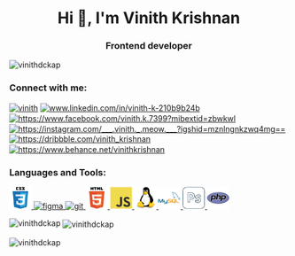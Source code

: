 <h1 align="center">Hi 👋, I'm Vinith Krishnan</h1>
<h3 align="center">Frontend developer</h3>

<p align="left"> <img src="https://komarev.com/ghpvc/?username=vinithdckap&label=Profile%20views&color=0e75b6&style=flat" alt="vinithdckap" /> </p>

<h3 align="left">Connect with me:</h3>
<p align="left">
<a href="https://twitter.com/vinith" target="blank"><img align="center" src="https://raw.githubusercontent.com/rahuldkjain/github-profile-readme-generator/master/src/images/icons/Social/twitter.svg" alt="vinith" height="30" width="40" /></a>
<a href="https://linkedin.com/in/www.linkedin.com/in/vinith-k-210b9b24b" target="blank"><img align="center" src="https://raw.githubusercontent.com/rahuldkjain/github-profile-readme-generator/master/src/images/icons/Social/linked-in-alt.svg" alt="www.linkedin.com/in/vinith-k-210b9b24b" height="30" width="40" /></a>
<a href="https://fb.com/https://www.facebook.com/vinith.k.7399?mibextid=zbwkwl" target="blank"><img align="center" src="https://raw.githubusercontent.com/rahuldkjain/github-profile-readme-generator/master/src/images/icons/Social/facebook.svg" alt="https://www.facebook.com/vinith.k.7399?mibextid=zbwkwl" height="30" width="40" /></a>
<a href="https://instagram.com/https://instagram.com/___.vinith._.meow.___?igshid=mznlngnkzwq4mg==" target="blank"><img align="center" src="https://raw.githubusercontent.com/rahuldkjain/github-profile-readme-generator/master/src/images/icons/Social/instagram.svg" alt="https://instagram.com/___.vinith._.meow.___?igshid=mznlngnkzwq4mg==" height="30" width="40" /></a>
<a href="https://dribbble.com/https://dribbble.com/vinith_krishnan" target="blank"><img align="center" src="https://raw.githubusercontent.com/rahuldkjain/github-profile-readme-generator/master/src/images/icons/Social/dribbble.svg" alt="https://dribbble.com/vinith_krishnan" height="30" width="40" /></a>
<a href="https://www.behance.net/https://www.behance.net/vinithkrishnan" target="blank"><img align="center" src="https://raw.githubusercontent.com/rahuldkjain/github-profile-readme-generator/master/src/images/icons/Social/behance.svg" alt="https://www.behance.net/vinithkrishnan" height="30" width="40" /></a>
</p>

<h3 align="left">Languages and Tools:</h3>
<p align="left"> <a href="https://www.w3schools.com/css/" target="_blank" rel="noreferrer"> <img src="https://raw.githubusercontent.com/devicons/devicon/master/icons/css3/css3-original-wordmark.svg" alt="css3" width="40" height="40"/> </a> <a href="https://www.figma.com/" target="_blank" rel="noreferrer"> <img src="https://www.vectorlogo.zone/logos/figma/figma-icon.svg" alt="figma" width="40" height="40"/> </a> <a href="https://git-scm.com/" target="_blank" rel="noreferrer"> <img src="https://www.vectorlogo.zone/logos/git-scm/git-scm-icon.svg" alt="git" width="40" height="40"/> </a> <a href="https://www.w3.org/html/" target="_blank" rel="noreferrer"> <img src="https://raw.githubusercontent.com/devicons/devicon/master/icons/html5/html5-original-wordmark.svg" alt="html5" width="40" height="40"/> </a> <a href="https://developer.mozilla.org/en-US/docs/Web/JavaScript" target="_blank" rel="noreferrer"> <img src="https://raw.githubusercontent.com/devicons/devicon/master/icons/javascript/javascript-original.svg" alt="javascript" width="40" height="40"/> </a> <a href="https://www.linux.org/" target="_blank" rel="noreferrer"> <img src="https://raw.githubusercontent.com/devicons/devicon/master/icons/linux/linux-original.svg" alt="linux" width="40" height="40"/> </a> <a href="https://www.mysql.com/" target="_blank" rel="noreferrer"> <img src="https://raw.githubusercontent.com/devicons/devicon/master/icons/mysql/mysql-original-wordmark.svg" alt="mysql" width="40" height="40"/> </a> <a href="https://www.photoshop.com/en" target="_blank" rel="noreferrer"> <img src="https://raw.githubusercontent.com/devicons/devicon/master/icons/photoshop/photoshop-line.svg" alt="photoshop" width="40" height="40"/> </a> <a href="https://www.php.net" target="_blank" rel="noreferrer"> <img src="https://raw.githubusercontent.com/devicons/devicon/master/icons/php/php-original.svg" alt="php" width="40" height="40"/> </a> </p>

<p><img align="left" src="https://github-readme-stats.vercel.app/api/top-langs?username=vinithdckap&show_icons=true&locale=en&layout=compact" alt="vinithdckap" /></p>

<p>&nbsp;<img align="center" src="https://github-readme-stats.vercel.app/api?username=vinithdckap&show_icons=true&locale=en" alt="vinithdckap" /></p>

<p><img align="center" src="https://github-readme-streak-stats.herokuapp.com/?user=vinithdckap&" alt="vinithdckap" /></p>
